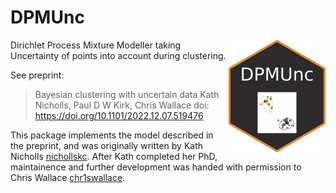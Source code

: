 # DPMUnc

<img src="man/figures/logo30.png" align="right" />

Dirichlet Process Mixture Modeller taking Uncertainty of points into account during clustering.

See preprint:
> Bayesian clustering with uncertain data
> Kath Nicholls,  Paul D W Kirk,  Chris Wallace
> doi: https://doi.org/10.1101/2022.12.07.519476

This package implements the model described in the preprint, and was originally written by Kath Nicholls [nichollskc](https://github.com/nichollskc). After Kath completed her PhD, maintainence and further development was handed with permission to Chris Wallace [chr1swallace](https://github.com/chr1swallace).
